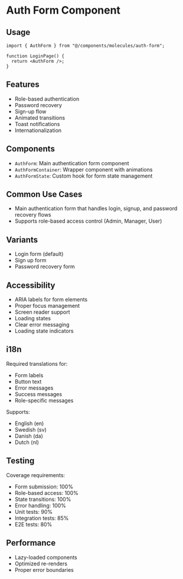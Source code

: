 
# Auth Form Component

## Usage
```tsx
import { AuthForm } from "@/components/molecules/auth-form";

function LoginPage() {
  return <AuthForm />;
}
```

## Features
- Role-based authentication
- Password recovery
- Sign-up flow
- Animated transitions
- Toast notifications
- Internationalization

## Components
- `AuthForm`: Main authentication form component
- `AuthFormContainer`: Wrapper component with animations
- `AuthFormState`: Custom hook for form state management

## Common Use Cases
- Main authentication form that handles login, signup, and password recovery flows
- Supports role-based access control (Admin, Manager, User)

## Variants
- Login form (default)
- Sign up form
- Password recovery form

## Accessibility
- ARIA labels for form elements
- Proper focus management
- Screen reader support
- Loading states
- Clear error messaging
- Loading state indicators

## i18n
Required translations for:
- Form labels
- Button text
- Error messages
- Success messages
- Role-specific messages

Supports:
- English (en)
- Swedish (sv)
- Danish (da)
- Dutch (nl)

## Testing
Coverage requirements:
- Form submission: 100%
- Role-based access: 100%
- State transitions: 100%
- Error handling: 100%
- Unit tests: 90%
- Integration tests: 85%
- E2E tests: 80%

## Performance
- Lazy-loaded components
- Optimized re-renders
- Proper error boundaries
